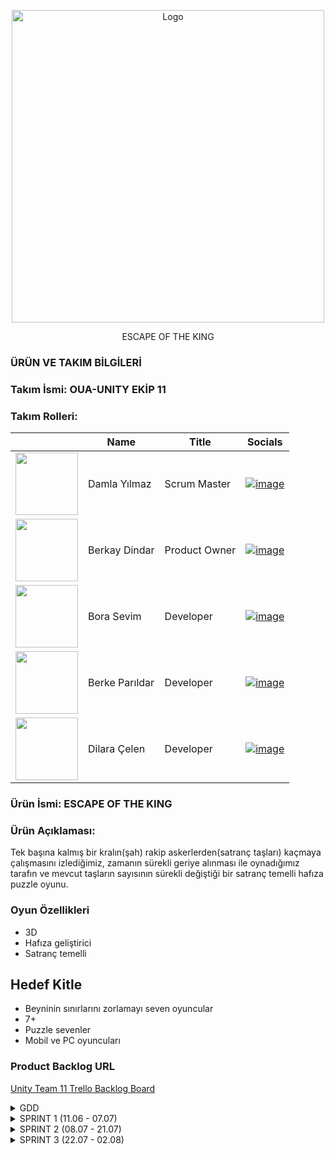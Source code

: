 <p align="center">
  <img src="https://github.com/user-attachments/assets/e73442b7-4101-4589-ab4e-da2755567bd9" alt="Logo" width="500" height="500">
</p>
<p align="center">ESCAPE OF THE KING</p>


  ### ÜRÜN VE TAKIM BİLGİLERİ 
  
  ### Takım İsmi: OUA-UNITY EKİP 11
  
  
  ### Takım Rolleri:


  |    | <div align="center">Name</div>   | <div align="center">Title</div>  | <div align="center">Socials</div>     |
  | :-----------: | :---------- | :---------- | :----------: |
  |  <img src="https://github.com/user-attachments/assets/fed2cca6-b08d-477e-8104-6fddcfca63e0" width="100" height="100">| Damla Yılmaz| Scrum Master|[![image](https://github.com/user-attachments/assets/c690ad57-796e-4978-9457-9c58944cc0b0)](https://www.linkedin.com/in/damlayilmaz03/)|
  |  <img src="https://github.com/user-attachments/assets/a5017ba3-6f72-4231-9f0a-5d3969103777" width="100" height="100">| Berkay Dindar| Product Owner|[![image](https://github.com/user-attachments/assets/c690ad57-796e-4978-9457-9c58944cc0b0)](https://www.linkedin.com/in/berkay-dindar/)|
  |  <img src="https://github.com/user-attachments/assets/ba6a4cc9-69bf-4651-aefb-0ba7188fd771" width="100" height="100">| Bora Sevim| Developer| [![image](https://github.com/user-attachments/assets/c690ad57-796e-4978-9457-9c58944cc0b0)](https://www.linkedin.com/in/borasevim/)|
  |  <img src="https://github.com/user-attachments/assets/5af3b203-bae2-4eee-8d6c-6ce903e5f48b" width="100" height="100">| Berke Parıldar| Developer|[![image](https://github.com/user-attachments/assets/c690ad57-796e-4978-9457-9c58944cc0b0)](https://www.linkedin.com/in/berke-parildar/)|
  |  <img src="https://github.com/user-attachments/assets/137fff2d-37bb-45b4-b04f-223077efbd3d" width="100" height="100">| Dilara Çelen| Developer|[![image](https://github.com/user-attachments/assets/c690ad57-796e-4978-9457-9c58944cc0b0)](https://www.linkedin.com/in/dilara-%C3%A7elen-aa832725b/)|


  ### Ürün İsmi: ESCAPE OF THE KING 
  
  ### Ürün Açıklaması:
  Tek başına kalmış bir kralın(şah) rakip askerlerden(satranç taşları)
  kaçmaya çalışmasını izlediğimiz, zamanın sürekli geriye alınması ile
  oynadığımız tarafın ve mevcut taşların sayısının sürekli değiştiği bir
  satranç temelli hafıza puzzle oyunu.
  
  ### Oyun Özellikleri
  - 3D
  - Hafıza geliştirici
  - Satranç temelli

  ## Hedef Kitle
  - Beyninin sınırlarını zorlamayı seven oyuncular
  - 7+
  - Puzzle sevenler
  - Mobil ve PC oyuncuları

  ### Product Backlog URL
[ Unity Team 11 Trello Backlog Board](https://trello.com/b/sZwjzSeZ/%C3%A7ali%C5%9Fma-alani)





<details>
  <summary> GDD </summary>
  
[Projenin GDD'sini pdf formatında indirmek için.](https://github.com/user-attachments/files/16119544/ProjectChess-GDD.pdf)
 
![ProjectChess-GDD (2)-01](https://github.com/Berkay97d/OUA_Bootcamp_Group11/assets/94765038/53672a61-4977-4922-b012-bb0892da0f74)
![ProjectChess-GDD (2)-02](https://github.com/Berkay97d/OUA_Bootcamp_Group11/assets/94765038/15cf063b-b64e-4c63-bec9-e2b3e09ae345)
![ProjectChess-GDD (2)-03](https://github.com/Berkay97d/OUA_Bootcamp_Group11/assets/94765038/67ce44e4-435a-42d1-8be9-c401facc74b0)
![ProjectChess-GDD (2)-04](https://github.com/Berkay97d/OUA_Bootcamp_Group11/assets/94765038/b4757814-39bb-45b7-904f-fb18c79b093b)
![ProjectChess-GDD (2)-05](https://github.com/Berkay97d/OUA_Bootcamp_Group11/assets/94765038/e50e10cc-acac-448a-90dc-cd68be6e83e7)
![ProjectChess-GDD (2)-06](https://github.com/Berkay97d/OUA_Bootcamp_Group11/assets/94765038/3dd2cafd-1591-4780-8e71-747e98e436c5)
![ProjectChess-GDD (2)-07](https://github.com/Berkay97d/OUA_Bootcamp_Group11/assets/94765038/ab62d17d-1cb1-4ff0-9b05-978b493f5042)
![ProjectChess-GDD (2)-08](https://github.com/Berkay97d/OUA_Bootcamp_Group11/assets/94765038/34788777-b7f1-4b02-b206-eedfd36f5f04)
![ProjectChess-GDD (2)-09](https://github.com/Berkay97d/OUA_Bootcamp_Group11/assets/94765038/4dfff17f-a796-4cd5-ba80-512acaf75254)
![ProjectChess-GDD (2)-10](https://github.com/Berkay97d/OUA_Bootcamp_Group11/assets/94765038/78851311-1163-4a92-b26b-f58309255901)

</details>


<details>
  <summary>SPRINT 1 (11.06 - 07.07)</summary>

- Sprint içi puan değerlendirmesi 21 olarak belirlenmiştir,ilk sprint daha çok oyun üzerine fikir paylaşımı ve tanışma ile geçirildiğinden puan düşük tutulmuştur.
- **Puan tamamlama mantığı**: Proje boyunca tamamlanması gereken backlog puanı 179'dur. İlk Sprint için bitirilmesi istenilen puan sayısı 21 olarak belirlenmiştir (her bir task a ait task ın tamamlanması için ihtiyaç olunan süre(EP) fibonacchi dizilimi baz alınarak puanlandı) ve hedefe ulaşılmıştır.
- **Daily Scrum**: Discord üzerinden görüşmeler sağlanmıştır.Bilgi akışı sağlamak ve bilgileri düzenli depolamak için çeşitli kanallar açılmıştır.
  
- **Kod Grubu Üyeleri**: Berkay,Berke,Bora,Dilara
- **Tasarım Grubu Üyeleri**: Damla

![image](https://github.com/user-attachments/assets/8f528fdd-57ad-4a44-ace5-8c458b33d318)
![image](https://github.com/user-attachments/assets/ee0ca2d6-bc1b-49d5-a326-6d8e008c4e0c)

<details>
  <summary>Daily Scrum</summary>

![image](https://github.com/user-attachments/assets/818503b3-7f53-49fe-a4cc-5923dca417c9)

![image](https://github.com/user-attachments/assets/e040004e-8279-433d-a896-9b7442463c78)

</details>

  <br>
  
<details>
  <summary>TOPLANTI 1 (22.06)</summary>

- Eksiksiz katılım ile toplanıldı.
- Ekip üyelerinin tanışması gerçekleşti.
- Üyelerin tecrübeleri doğrultusunda rol dağılımının yapılması yapıldı.
- Github reposu açıldı
- Bir sonraki toplantı günü belirlendi.
- Toplantıya herkesin 1 adet oyun fikri ile gelmesi kararlaştırıldı.
</details>
<br>
<details>
  <summary>TOPLANTI 2 (29.06)</summary>
  
- Eksiksiz katılım ile toplanıldı.
- Oyun fikirleri tartışıldı
- Berkay Dindar'ın oyun fikri oy birliği ile kabul edildi.
- GDD'nin hazırlanıp herkes tarafından okunması için gerekli tarihler belirlendi.
- Bir Sonraki toplantı tarihi belirlendi.
- Bir sonraki toplantıya herkesin GDD'ye hakim olarak ve oyunla ilgili yeni fikirler ile gelmesi istendi.
- Dilara Çelen bir sonraki toplantıya katılamayabileceğini belirtti.
  
### OYUN FİKİRLERİ
- Berke Parıldar
Farm oyunu
Npc'ler var 
Ürünleri satabileceğimiz, alabileceğimiz pazar var
ürünler ekiliyor belli bir süre içerisinde ürünler çıkıyor
Görev sistemi var
görevler yapılmadıkça olumsuz etkileri olacak
- Dilara Çelen
Sıra tabanlı dövüş sistemi
Ronin-efendisinin intikamını almaya çalışıyor
- Damla Yılmaz
Deniz temalı part oyunu
içerisinde farklı harita ve mini gameler var 
karakter ve gemi özelleştirmeleri
local 
- Bora Sevim
Hikayeli bir oyun 
Dikdörtgenlerden oluşan haritada ilerleme
her kare içerisinde karakter özelliklerini test eden görevler var
başarı durumuna göre yetenek güçlendirme veya zayıflatma var
oyun sonu boss fight
- Berkay Dindar
Satranç puzzle ( hikayeli)
Hamle sayacı , Süre sayacı
Strateji 
Her iterasyonda da yapılacak hamleler oyuncu tarafından belirlenecek
    
</details>
<br>
<details>
  <summary>TOPLANTI 3 (04.07)</summary>
  

![image](https://github.com/Berkay97d/OUA_Bootcamp_Group11/assets/94765038/0ebb2420-128c-4651-9830-c1ff46a2b3e6)

- Dilara Çelen harici eksiksiz toplandı.
- Projenin 3D olması kararlaştırıldı.
- Oyun mekaniklerinde ufak çaplı değişikliklere gidildi.
- Github çalışma düzeni konuşuldu.
- ikinci Sprint için rol dağılımı yapıldı.
- Proje'nin GDD ve Moodboard'u son halini aldı.
  
![Moodboard](https://github.com/Berkay97d/OUA_Bootcamp_Group11/assets/94765038/d9dc3e6e-fc88-462a-a07a-e4a354bf77e4)

- Proje takibi için trello uygulamasının kullanılmasına karar verildi ve güncel proje durumu ve görevler trelloya aktarıldı

  ### Rol Dağılımı
- Berke Parıldar: Sıra tabanlı oynanış sistemi
- Bora Sevim: Satranç taşlarının hareketi ve ateş etme sistemi
- Berkay Dindar: 3 boyutlu grid sistemi, ara sahneler ve animasyonlar
- Dilara Çelen: UI entegrasyonu
- Damla Yılmaz: 3 boyutlu modellerin oluşturulması
  
</details>

<br>

## SPRINT REVIEW

### Sprint Hedefleri
- Ekibin tanışması ve rol dağılımının yapılması
- Oyun fikirlerinin tartışılması ve oyun fikrinin belirlenmesi
- Game Design Document (GDD) ve Moodboard'un hazırlanması
- Github reposunun açılması ve çalışma düzeninin belirlenmesi
- Proje takibi için Trello kullanımının başlatılması
- Rol dağılımının yapılması

### Tamamlanan İşler
- Bütün sprint hedefleri tamamlandı

### Geri Bildirim ve Tartışmalar
- Oyun Mekanikleri: Oyun mekaniklerinde yapılan ufak çaplı değişiklikler tartışıldı ve onaylandı.
- 3D Proje Kararı: Projenin türüne uygun sanat tasarımının "Cartoony 3D" olacağı yönünde tartışıldı ve fikir birliğine varıldı.
- Trello Kullanımı: Trello'nun proje yönetimi için etkin kullanımı hakkında öneriler alındı.

### Gelecekteki İşler
- Sıra Tabanlı Oynanış Sistemi: Berke Parıldar tarafından geliştirilecek.
- Satranç Taşlarının Hareketi ve Ateş Etme Sistemi: Bora Sevim tarafından geliştirilecek.
- 3 Boyutlu Grid Sistemi, Ara Sahneler ve Animasyonlar: Berkay Dindar tarafından geliştirilecek.
- UI Entegrasyonu: Dilara Çelen tarafından yapılacak.
- 3 Boyutlu Modellerin Oluşturulması: Damla Yılmaz tarafından gerçekleştirilecek.

### Çıkarımlar ve Aksiyonlar
- GDD ve Moodboard'un takım üyeleri tarafından dikkatlice okunması ve oyunla ilgili yeni fikirler getirilmesi.
- Trello'daki görevlerin düzenli olarak güncellenmesi ve takip edilmesi.
- UI entegrasyonu ve 3 boyutlu modellemeler için ihtiyaç duyulan araç ve kaynakların belirlenmesi.




<br>

  
## SPRINT RETROSPECTIVE
  
- Trello ve GitHub gibi proje yönetim araçlarının seçimi ve kullanımı, takımın proje takibini kolaylaştırdı.
- Üyelerin tecrübelerine göre yapılan rol dağılımları, işlerin verimli bir şekilde ilerlemesini sağladı.
- Takım üyeleri arasındaki iletişim ve işbirliği çok iyiydi. Toplantılar zamanında ve verimli geçti.
- Acil durumlarda haberleşme için discord yerine whatsapp üzerinden haberleşilmesinin daha uygun olacağına karar verildi.
- Ekip üyelerinin proje üzerinde çalışırken discord ses kanallarında bulunarak beraber çalışanların yardımlaşmasını kolaylaştırma kararı alındı

  
</details>



<details>
  <summary>SPRINT 2 (08.07 - 21.07)</summary>
  
- Sprint içi puan değerlendirmesi 68 olarak belirlenmiştir.
- **Puan tamamlama mantığı**: Proje boyunca tamamlanması gereken backlog puanı 179'dur. İkinci Sprint için bitirilmesi istenilen puan sayısı 68 olarak belirlenmiştir ve hedefe ulaşılmıştır.
- **Daily Scrum**: Discord üzerinden kısa toplantılar halinde sağlanmıştır.  
- **Katılımcılar**: Berkay,Berke,Bora,Dilara,Damla
  ![image](https://github.com/user-attachments/assets/a27186ad-80ce-4165-835b-4c2731ce41a5)
  ![image](https://github.com/user-attachments/assets/e484316d-7125-437c-a1b1-4c21f4b8cd00)

<details>
  <summary>Daily Scrum</summary>

  ![image](https://github.com/user-attachments/assets/501fa6c8-0ba4-451d-9a12-e64a25a80e2a)
  ![image](https://github.com/user-attachments/assets/734b2f56-94ac-43f8-b980-ef4f63c20828)
  ![image](https://github.com/user-attachments/assets/9245377d-997d-4091-919a-c6ca3890d054)
  ![image](https://github.com/user-attachments/assets/1b73c38b-b9f4-4676-aa48-aa42ec3ea2f3)
  
 </details> 

 <details>
  <summary>GÖRSELLER</summary>

  ![image](https://github.com/user-attachments/assets/74937aef-8ffd-4b2e-b29b-00629d32acab)
  ![image](https://github.com/user-attachments/assets/4501f888-b08b-4e3c-a6c8-4b3a44fc0ca5)
  ![image](https://github.com/user-attachments/assets/8cb23f43-9bf6-4fcc-8d29-833b9a211aac)

 </details> 


## SPRINT REVIEW

Bu sprintte, oyun mekanikleri, kullanıcı arayüzü (UI) güncellemeleri ve kod entegrasyonu üzerinde çalışıldı. Aşağıda sprint boyunca gerçekleştirilen başlıca çalışmalar ve iyileştirmeler yer almaktadır.

### Sprint Hedefleri

- Oyun tahtası tasarımı ve mekaniklerinin belirlenmesi
- Kod entegrasyonunda karşılaşılan bugların çözülmesi
- Taşların hareket ve ateş etme mekaniklerinin geliştirilmesi
- UI tasarımı ve işlevselliğinin güncellenmesi

### Tamamlanan İşler
- Board tasarımı tamamlandı ve nihai tasarım onaylandı.
- Bora ve Berkay’ın kodları başarıyla birleştirildi ve mevcut buglar çözüldü.
- Taşların hareket etme ve ateş etme mekanikleri geliştirildi.
- Şah’ın hareket ve özel hamlesi üzerinde karar verildi.
- UI'de "Ateş Et" ve "Hareket Et" butonları eklenecek ve Fire butonuna ilişkin işlevler belirlendi.

### Geri Bildirim ve Tartışmalar
- Oyun Mekanikleri: Taşların hareket etme ve ateş etme mekaniklerinde yapılan değişiklikler tartışıldı ve onaylandı.
- 3D Modeller: 3D modellerde alternatif seçenekler değerlendirildi ve nihai tasarım yönünde görüş birliğine varıldı.
- UI Güncellemeleri: UI üzerindeki yeni buton işlevleri ve tasarımı hakkında öneriler alındı ve uygulama planları yapıldı.

  <br>
  
## SPRINT RETROSPECTIVE


 - Board tasarımı hakkında yapılan tartışmalar verimli geçti ve nihai tasarım kararı alındı.
 - Bora ve Berkay’ın yazdığı kodlar başarıyla birleştirildi ve buglar çözüldü.
 - Taşların hareket etme ve ateş etme mekanikleri üzerine yapılan çalışmalar tamamlandı.
 - Şah’ın board üzerinde ulaşacağı hedef nokta olarak son sıranın belirlenmesi ve iterasyon sıfırlandığında eski pozisyona dönme kararı alındı.
 - Ateş et ve hareket et butonları eklenecek ve Fire butonuna ilişkin işlevler belirlendi.
 - Hamle defteri için yapılan kod düzenlemeleri ve kodların mergelenmesi işlemleri tamamlandı.
 - UI düzenlemeleri ve Fire butonunun işlevselliği için kapsamlı testler yapılacak.
 - Kodların entegrasyonu sırasında yaşanan sorunları önlemek için kod inceleme süreçleri güçlendirilecek.

Sprint, hedeflerine ulaşıldı ve önemli gelişmeler sağlandı. Ancak UI ve kod entegrasyonu süreçlerinde daha fazla iyileştirme ve düzenlemeler gerekmektedir.
  
</details> 



<details>
  <summary>SPRINT 3 (22.07 - 02.08)</summary>
  
- Sprint içi puan değerlendirmesi 90 olarak belirlenmiştir.
- **Puan tamamlama mantığı**: Proje boyunca tamamlanması gereken backlog puanı 179'dur. Üçüncü Sprint için bitirilmesi istenilen puan sayısı 90 olarak belirlenmiştir ve hedefe ulaşılmıştır.
- **Daily Scrum**: Discord üzerinden kısa toplantılar halinde sağlanmıştır.  
- **Katılımcılar**: Berkay,Berke,Bora,Dilara,Damla
  
![image](https://github.com/user-attachments/assets/ca2e9733-9f55-48ae-bf9c-ff1333cd152e)
![image](https://github.com/user-attachments/assets/c88eaa30-386a-44f1-bbf9-8f8f76c7bc44)

<details>
  <summary>Daily Scrum</summary>


  ![image](https://github.com/user-attachments/assets/98901377-0af6-4ad0-9db4-5499bb66eed2)
  
  ![image](https://github.com/user-attachments/assets/7d80b0c6-87ba-4d24-95e9-7506c22a7e80)
  
  ![image](https://github.com/user-attachments/assets/80aa6862-55ba-4a15-8fe6-a8af0e642784)

</details> 

<details>
  <summary>GÖRSELLER</summary>
  
![image](https://github.com/user-attachments/assets/a0854580-6409-4355-ab20-6688915b2c98)

![image](https://github.com/user-attachments/assets/e1f669b3-a0e7-4b85-b5da-1febecef0c7b)

![image](https://github.com/user-attachments/assets/db5c74ae-588e-49b2-ad3b-d45bceeb98df)

![render2](https://github.com/user-attachments/assets/6697a9eb-25ed-4eee-843e-baac5d1eec92)

</details> 

  

## SPRINT REVIEW

  ### Sprint Hedefleri
  
  -Bu son sprintte, oyunun tüm ana özelliklerini ve son dokunuşları tamamlamayı hedefledik.
  -Hareket edilebilir kareleri vurgulama, özel şah hamlelerini uygulama, ve oyun resetleme mekanikleri gibi önemli özellikleri tamamladık.
    
  ### Gerçekleşen Görevler
  
  -Hareket Edilebilir Kareleri Vurgula: Karelerin vurgulanması işlevselliği eklendi.
  -Şah için Özel Hamleler Uygula: Şahın özel hamleleri oyuna dahil edildi.
  -Tur Resetleme Mekaniğini Uygula: Oyuncuların tur sıfırlama işlevselliği tamamlandı.
  -Geri Sarma Mekaniğini Uygula: Oyuncuların hareketlerini geri alabilecekleri mekanik uygulandı.
  -Hikaye İlerlemesini Uygula: Oyun hikayesinin ilerlemesi sağlandı.
  -Sonuçları Uygula: Oyun sonu koşulları değerlendirildi ve uygulandı.
  -Oyun Resetleme Mekaniğini Uygula: Oyunun sıfırlanması için gerekli mekanikler uygulandı.
  -Board Tasarımı ve Texturelama: Oyun tahtası tasarımı ve dokulama tamamlandı.
  -Ses Efektlerini Tasarla: Oyunun ses efektleri tasarlandı ve entegre edildi.
  -Hamle Defterini Uygula: Oyuncuların hareketlerini kaydedebileceği hamle defteri eklendi.
  -Süre Sınırı Mekaniğini Uygula: Oyun süre sınırı mekanikleri uygulandı.
  -Taş Doğma Noktaları için UI Tasarla: Taşların doğma noktaları için kullanıcı arayüzü tasarlandı.
  -Diyalog Sistemi Oluştur: Oyuncularla etkileşim kurmayı sağlayacak diyalog sistemi oluşturuldu.
  -Hareket ve Ateş Et Butonlarını Uygula: Hareket ve ateş et butonları entegre edildi.
  
  ### Tamamlanan Görevlerin Değerlendirilmesi
  
  -Tüm ana özellikler ve son dokunuşlar başarılı bir şekilde tamamlandı.
  -Oyun, kullanıcı testlerinden olumlu geri bildirimler aldı ve hedeflenen işlevsellik sağlandı.
  -Kullanıcı arayüzü ve oynanabilirlik açısından yüksek kaliteli bir deneyim sunuldu.
  
  ### Sonraki Adımlar 
  
  -Oyun, yayınlanmaya hazır hale getirildi ve son kontrollerden geçirilerek oyunculara sunulacak.
  -Kullanıcı geri bildirimlerine dayalı olarak küçük düzeltmeler ve iyileştirmeler yapılabilir.
  

  ## SPRINT RETROSPECTIVE  
  
  -Ekip, sprint boyunca odaklı ve motive bir şekilde çalışarak tüm hedefleri tamamladı.
  -İletişim ve işbirliği, görevlerin etkin ve zamanında tamamlanmasında önemli rol oynadı.
  -Kullanıcı geri bildirimleri, oyunun genel kalitesi ve oynanabilirliği konusunda olumlu geri dönüşler sağladı.
  -Bazı görevlerde hızlı kararlar alınması gerektiğinden, detayların gözden kaçması zaman zaman yaşandı.
  -Test süreçleri, daha kapsamlı ve sistematik hale getirilmeli.
  -Gelecek projelerde, görevlerin daha iyi yönetimi için daha sıkı planlama yapılacak.
  -Test süreçleri iyileştirilecek ve kullanıcı geri bildirimleri daha erken aşamalarda değerlendirilecek.

</details> 

